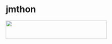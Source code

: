 # jmthon

<p align="left"><a href="https://heroku.com/deploy?template=https://github.com/mmwrr/roz"> <img src="https://img.shields.io/badge/Deploy%20To%20Heroku-purple?style=for-the-badge&logo=heroku" width="320" height="58.45"/></a></p>
